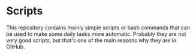 Scripts
=======

This repository contains mainly simple scripts or bash commands that can be used to make some daily tasks more automatic. Probably they are not very good scripts, but that's one of the main reasons why they are in GitHub.
